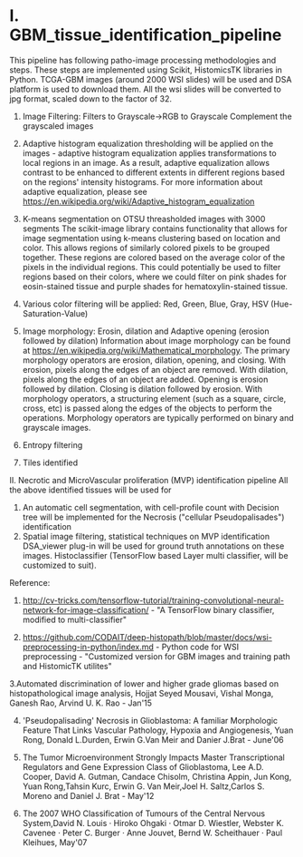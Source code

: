 # I. GBM_tissue_identification_pipeline
This pipeline has following patho-image processing methodologies and steps. These steps are implemented using Scikit, HistomicsTK libraries in Python. TCGA-GBM images (around 2000 WSI slides) will be used and DSA platform is used to download them. All the wsi slides will be converted to jpg format, scaled down to the factor of 32. 

1. Image Filtering:
   Filters to Grayscale->RGB to Grayscale
   Complement the grayscaled images
   
2. Adaptive histogram equalization thresholding will be applied on the images - adaptive histogram equalization applies transformations to local regions in an image. As a result, adaptive equalization allows contrast to be enhanced to different extents in different regions based on the regions' intensity histograms. For more information about adaptive equalization, please see https://en.wikipedia.org/wiki/Adaptive_histogram_equalization

3. K-means segmentation on OTSU threasholded images with 3000 segments 
The scikit-image library contains functionality that allows for image segmentation using k-means clustering based on location and color. This allows regions of similarly colored pixels to be grouped together. These regions are colored based on the average color of the pixels in the individual regions. This could potentially be used to filter regions based on their colors, where we could filter on pink shades for eosin-stained tissue and purple shades for hematoxylin-stained tissue.

4. Various color filtering will be applied: Red, Green, Blue, Gray, HSV (Hue-Saturation-Value)

5. Image morphology: Erosin, dilation and Adaptive opening (erosion followed by dilation)
Information about image morphology can be found at https://en.wikipedia.org/wiki/Mathematical_morphology. The primary morphology operators are erosion, dilation, opening, and closing. With erosion, pixels along the edges of an object are removed. With dilation, pixels along the edges of an object are added. Opening is erosion followed by dilation. Closing is dilation followed by erosion. With morphology operators, a structuring element (such as a square, circle, cross, etc) is passed along the edges of the objects to perform the operations. Morphology operators are typically performed on binary and grayscale images.

6. Entropy filtering

7. Tiles identified 

II. Necrotic and MicroVascular proliferation (MVP) identification  pipeline
All the above identified tissues will be used for 
1. An automatic cell segmentation, with cell-profile count with Decision tree will be implemented for the Necrosis ("cellular Pseudopalisades") identification
2. Spatial image filtering, statistical techniques on MVP identification  
DSA_viewer plug-in will be used for ground truth annotations on these images. Histoclassifier (TensorFlow based Layer multi classifier, will be customized to suit).

Reference:
1. http://cv-tricks.com/tensorflow-tutorial/training-convolutional-neural-network-for-image-classification/ - "A TensorFlow binary classifier, modified to multi-classifier"

2. https://github.com/CODAIT/deep-histopath/blob/master/docs/wsi-preprocessing-in-python/index.md - Python code for WSI preprocessing - "Customized version for GBM images and training path and HistomicTK utilites"

3.Automated discrimination of lower and higher grade gliomas based on histopathological image analysis, Hojjat Seyed Mousavi, Vishal Monga, Ganesh Rao, Arvind U. K. Rao - Jan'15

4. 'Pseudopalisading' Necrosis in Glioblastoma: A familiar Morphologic Feature That Links Vascular Pathology, Hypoxia and Angiogenesis, Yuan Rong, Donald L.Durden, Erwin G.Van Meir and Danier J.Brat - June'06

5. The Tumor Microenvironment Strongly Impacts Master Transcriptional Regulators and Gene Expression Class of Glioblastoma, Lee A.D. Cooper, David A. Gutman, Candace Chisolm, Christina Appin, Jun Kong, Yuan Rong,Tahsin Kurc, Erwin G. Van Meir,Joel H. Saltz,Carlos S. Moreno and Daniel J. Brat - May'12

6. The 2007 WHO Classification of Tumours of the Central Nervous System,David N. Louis · Hiroko Ohgaki · Otmar D. Wiestler, Webster K. Cavenee · Peter C. Burger · Anne Jouvet, Bernd W. Scheithauer · Paul Kleihues, May'07
